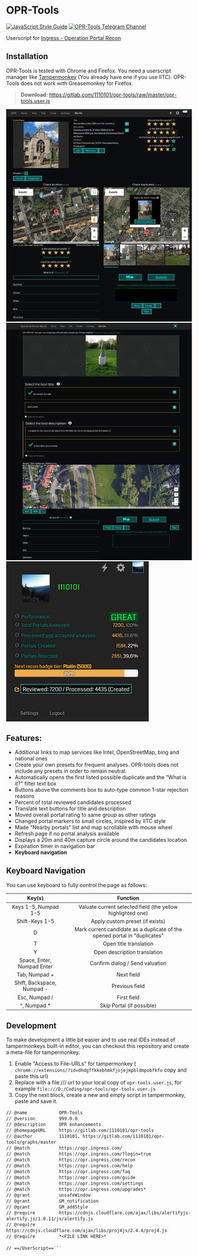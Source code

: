 # OPR-Tools

[![JavaScript Style Guide](https://img.shields.io/badge/code_style-standard-brightgreen.svg)](https://standardjs.com) [![OPR-Tools Telegram Channel](https://img.shields.io/badge/OPR_Tools_Telegram_Channel--blue.svg?logo=telegram&style=social)](https://t.me/oprtools)

Userscript for [Ingress - Operation Portal Recon](https://opr.ingress.com/recon)

## Installation

OPR-Tools is tested with Chrome and Firefox. You need a userscript manager like [Tampermonkey](https://tampermonkey.net/) (You already have one if you use IITC). OPR-Tools does not work with Greasemonkey for Firefox.

> **Download:** https://gitlab.com/1110101/opr-tools/raw/master/opr-tools.user.js


![](./image/opr-tools-1.png)
![](./image/opr-tools-3.png)
![](./image/opr-tools-2.png)

## Features:
- Additional links to map services like Intel, OpenStreetMap, bing and national ones
- Create your own presets for frequent analyses. OPR-tools does not include any presets in order to remain neutral.
- Automatically opens the first listed possible duplicate and the "What is it?" filter text box
- Buttons above the comments box to auto-type common 1-star rejection reasons
- Percent of total reviewed candidates processed
- Translate text buttons for title and description
- Moved overall portal rating to same group as other ratings
- Changed portal markers to small circles, inspired by IITC style
- Made "Nearby portals" list and map scrollable with mouse wheel
- Refresh page if no portal analysis available
- Displays a 20m and 40m capture circle around the candidates location
- Expiration timer in navigation bar
- **Keyboard navigation**

## Keyboard Navigation

You can use keyboard to fully control the page as follows:

|           Key(s)           |                 Function                 |
| :------------------------: | :--------------------------------------: |
|    Keys 1-5, Numpad 1-5    | Valuate current selected field (the yellow highlighted one) |
|       Shift-Keys 1-5       | Apply custom preset (if exists)          |
|             D              | Mark current candidate as a duplicate of the opened portal in "duplicates" |
|             T              |          Open title translation          |
|             Y              |      Open description translation        |
| Space, Enter, Numpad Enter |     Confirm dialog / Send valuation      |
|       Tab, Numpad +        |                Next field                |
| Shift, Backspace, Numpad - |              Previous field              |
|       Esc, Numpad /        |               First field                |
|           \^, Numpad *     |        Skip Portal (if possible)         |

## Development

To make development a little bit easier and to use real IDEs instead of tampermonkeys built-in editor, you can checkout this repository and create a meta-file for tampermonkey.
1. Enable "Access to File-URLs" for tampermonkey ( `chrome://extensions/?id=dhdgffkkebhmkfjojejmpbldmpobfkfo` copy and paste this url)
2. Replace *<FILE LINK HERE>* with a file:/// url to your local copy of `opr-tools.user.js`, for example `file:///D:/Coding/opr-tools/opr-tools.user.js`
3. Copy the next block, create a new and empty script in tampermonkey, paste and save it.

```// ==UserScript==
// @name            OPR-Tools
// @version         999.0.0
// @description     OPR enhancements
// @homepageURL     https://gitlab.com/1110101/opr-tools
// @author          1110101, https://gitlab.com/1110101/opr-tools/graphs/master
// @match           https://opr.ingress.com/
// @match           https://opr.ingress.com/?login=true
// @match           https://opr.ingress.com/recon
// @match           https://opr.ingress.com/help
// @match           https://opr.ingress.com/faq
// @match           https://opr.ingress.com/guide
// @match           https://opr.ingress.com/settings
// @match           https://opr.ingress.com/upgrades*
// @grant           unsafeWindow
// @grant           GM_notification
// @grant           GM_addStyle
// @require         https://cdnjs.cloudflare.com/ajax/libs/alertifyjs-alertify.js/1.0.11/js/alertify.js
// @require         https://cdnjs.cloudflare.com/ajax/libs/proj4js/2.4.4/proj4.js
// @require         *<FILE LINK HERE>*

// ==/UserScript==```

